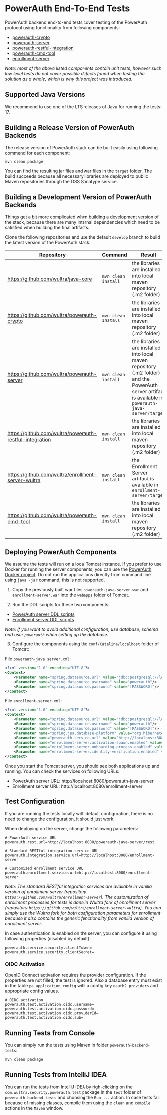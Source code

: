 # PowerAuth End-To-End Tests

PowerAuth backend end-to-end tests cover testing of the PowerAuth protocol using functionality from following components:
- [powerauth-crypto](https://github.com/wultra/powerauth-crypto)
- [powerauth-server](https://github.com/wultra/powerauth-server)
- [powerauth-restful-integration](https://github.com/wultra/powerauth-restful-integration)
- [powerauth-cmd-tool](https://github.com/wultra/powerauth-cmd-tool)
- [enrollment-server](https://github.com/wultra/enrollment-server-wultra)

_Note: most of the above listed components contain unit tests, however such low level tests do not cover possible defects found when testing the solution as a whole, which is why this project was introduced._

## Supported Java Versions

We recommend to use one of the LTS releases of Java for running the tests: 17.

## Building a Release Version of PowerAuth Backends

The release version of PowerAuth stack can be built easily using following commend for each component:

`mvn clean package`

You can find the resulting jar files and war files in the `target` folder. The build succeeds because all necessary libraries are deployed to public Maven repositories through the OSS Sonatype service.

## Building a Development Version of PowerAuth Backends

Things get a bit more complicated when building a development version of the stack, because there are many internal dependencies which need to be satisfied when building the final artifacts.

Clone the following repositories and use the default `develop` branch to build the latest version of the PowerAuth stack.

| Repository | Command | Result |
|---|---|---|
| https://github.com/wultra/java-core | `mvn clean install` | the libraries are installed into local maven repository (.m2 folder) |
| https://github.com/wultra/powerauth-crypto | `mvn clean install` | the libraries are installed into local maven repository (.m2 folder) |
| https://github.com/wultra/powerauth-server | `mvn clean install` | the libraries are installed into local maven repository (.m2 folder) and the PowerAuth server artifact is available in `powerauth-java-server/target` |
| https://github.com/wultra/powerauth-restful-integration | `mvn clean install` | the libraries are installed into local maven repository (.m2 folder) |
| https://github.com/wultra/enrollment-server-wultra | `mvn clean install` | the Enrollment Server artifact is available in `enrollment-server/target` |
| https://github.com/wultra/powerauth-cmd-tool | `mvn clean install` | the libraries are installed into local maven repository (.m2 folder) |

## Deploying PowerAuth Components

We assume the tests will run on a local Tomcat instance. If you prefer to use Docker for running the server components, you can use the [PowerAuth Docker project](https://github.com/wultra/powerauth-docker). Do not run the applications directly from command line using `java -jar` command, this is not supported.

1. Copy the previously built war files `powerauth-java-server.war` and `enrollment-server.war` into the `webapps` folder of Tomcat.

2. Run the DDL scripts for these two components:
 - [PowerAuth server DDL scripts](https://github.com/wultra/powerauth-server/tree/develop/docs/sql)
 - [Enrollment server DDL scripts](https://github.com/wultra/enrollment-server/tree/develop/docs/sql)

_Note: if you want to avoid additional configuration, use database, schema and user `powerauth` when setting up the database._ 

3. Configure the components using the `conf/Catalina/localhost` folder of Tomcat:

File `powerauth-java.server.xml`:
```xml
<?xml version="1.0" encoding="UTF-8"?>
<Context>
    <Parameter name="spring.datasource.url" value="jdbc:postgresql://localhost:5432/powerauth"/>
    <Parameter name="spring.datasource.username" value="powerauth"/>
    <Parameter name="spring.datasource.password" value="[PASSWORD]"/>
</Context>
```

File `enrollment-server.xml`:
```xml
<?xml version="1.0" encoding="UTF-8"?>
<Context>
    <Parameter name="spring.datasource.url" value="jdbc:postgresql://localhost:5432/powerauth"/>
    <Parameter name="spring.datasource.username" value="powerauth"/>
    <Parameter name="spring.datasource.password" value="[PASSWORD]"/>
    <Parameter name="spring.jpa.database-platform" value="org.hibernate.dialect.PostgreSQLDialect"/>
    <Parameter name="powerauth.service.url" value="http://localhost:8080/powerauth-java-server/rest"/>
    <Parameter name="enrollment-server.activation-spawn.enabled" value="true"/>
    <Parameter name="enrollment-server.onboarding-process.enabled" value="true"/>
    <Parameter name="enrollment-server.identity-verification.enabled" value="true"/>
</Context>
```

Once you start the Tomcat server, you should see both applications up and running. You can check the services on following URLs:

- PowerAuth server URL: http://localhost:8080/powerauth-java-server
- Enrollment server URL: http://localhost:8080/enrollment-server

## Test Configuration

If you are running the tests locally with default configuration, there is no need to change the configuration, it should just work.

When deploying on the server, change the following parameters:

```properties
# PowerAuth service URL
powerauth.rest.url=http://localhost:8080/powerauth-java-server/rest

# Standard RESTful integration service URL
powerauth.integration.service.url=http://localhost:8080/enrollment-server

# Customized enrollment service URL
powerauth.enrollment.service.url=http://localhost:8080/enrollment-server
```

_Note: The standard RESTful integration services are available in vanilla version of enrollment server (repository `https://github.com/wultra/enrollment-server`). The customization of enrollment processes for tests is done in Wultra fork of enrollment server (repository `https://github.com/wultra/enrollment-server-wultra`). You can simply use the Wultra fork for both configuration parameters for enrollment because it also contains the generic functionality from vanilla version of enrollment server._

In case authentication is enabled on the server, you can configure it using following properties (disabled by default):
```properties
powerauth.service.security.clientToken=
powerauth.service.security.clientSecret=
```


### OIDC Activation

OpenID Connect activation requires the provider configuration.
If the properties are not filled, the test is ignored.
Also a database entry must exist in the table `pa_application_config` with a config key `oauth2_providers` and appropriate config values.

```properties
# OIDC activation
powerauth.test.activation.oidc.username=
powerauth.test.activation.oidc.password=
powerauth.test.activation.oidc.providerId=
powerauth.test.activation.oidc.sub=
```


## Running Tests from Console

You can simply run the tests using Maven in folder `powerauth-backend-tests`:

```shell
mvn clean package
```

## Running Tests from IntelliJ IDEA

You can run the tests from IntelliJ IDEA by righ-clicking on the `com.wultra.security.powerauth.test` package in the `test` folder of `powerauth-backend-tests` and choosing the `Run ...` action. In case tests fail because of missing classes, compile them using the `clean` and `compile` actions in the `Maven` window.
